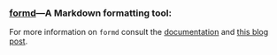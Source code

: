 ### [formd](http://drbunsen.github.com/formd/)&mdash;A Markdown formatting tool:

For more information on `formd` consult the [documentation](http://drbunsen.github.com/formd/) and [this blog post](http://www.drbunsen.org/markdown-formatting/).
